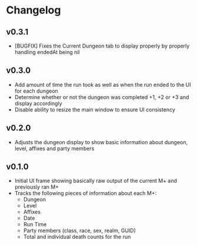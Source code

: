 # Changelog

## v0.3.1

- [BUGFIX] Fixes the Current Dungeon tab to display properly by properly handling endedAt being nil

## v0.3.0

- Add amount of time the run took as well as when the run ended to the UI for each dungeon
- Determine whether or not the dungeon was completed +1, +2 or +3 and display accordingly
- Disable ability to resize the main window to ensure UI consistency

## v0.2.0

- Adjusts the dungeon display to show basic information about dungeon, level, affixes and party members

## v0.1.0

- Initial UI frame showing basically raw output of the current M+ and previously ran M+
- Tracks the following pieces of information about each M+:
  - Dungeon
  - Level
  - Affixes
  - Date
  - Run Time
  - Party members (class, race, sex, realm, GUID)
  - Total and individual death counts for the run
